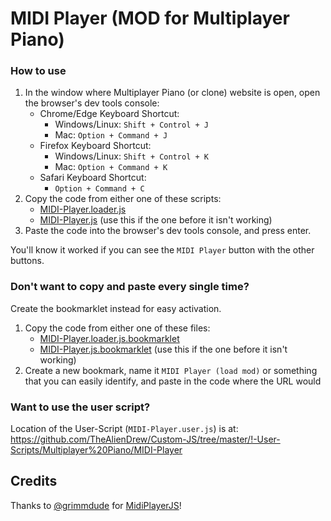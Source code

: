 # MIDI Player (MOD for Multiplayer Piano)

### How to use
1. In the window where Multiplayer Piano (or clone) website is open, open the browser's dev tools console:
   - Chrome/Edge Keyboard Shortcut: 
     - Windows/Linux: `Shift + Control + J`
     - Mac: `Option + Command + J`
   - Firefox Keyboard Shortcut: 
     - Windows/Linux: `Shift + Control + K`
     - Mac: `Option + Command + K`
   - Safari Keyboard Shortcut:
     - `Option + Command + C`
2. Copy the code from either one of these scripts:
   - [MIDI-Player.loader.js](https://github.com/TheAlienDrew/Custom-JS/blob/master/Any/Multiplayer%20Piano/MIDI-Player/MIDI-Player.loader.js)
   - [MIDI-Player.js](https://github.com/TheAlienDrew/Custom-JS/blob/master/Any/Multiplayer%20Piano/MIDI-Player/MIDI-Player.js) (use this if the one before it isn't working)
3. Paste the code into the browser's dev tools console, and press enter.

You'll know it worked if you can see the `MIDI Player` button with the other buttons.

### Don't want to copy and paste every single time?
Create the bookmarklet instead for easy activation.
1. Copy the code from either one of these files:
   - [MIDI-Player.loader.js.bookmarklet](https://github.com/TheAlienDrew/Custom-JS/blob/master/Any/Multiplayer%20Piano/MIDI-Player/bookmarklet/MIDI-Player.loader.js.bookmarklet)
   - [MIDI-Player.js.bookmarklet](https://github.com/TheAlienDrew/Custom-JS/blob/master/Any/Multiplayer%20Piano/MIDI-Player/bookmarklet/MIDI-Player.js.bookmarklet) (use this if the one before it isn't working)
2. Create a new bookmark, name it `MIDI Player (load mod)` or something that you can easily identify, and paste in the code where the URL would 

### Want to use the user script?

Location of the User-Script (`MIDI-Player.user.js`) is at:
https://github.com/TheAlienDrew/Custom-JS/tree/master/!-User-Scripts/Multiplayer%20Piano/MIDI-Player

## Credits

Thanks to [@grimmdude](https://github.com/grimmdude) for [MidiPlayerJS](https://github.com/grimmdude/MidiPlayerJS)!
